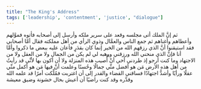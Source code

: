 ```yaml
---
title: "The King's Address"
tags: ['leadership', 'contentment', 'justice', "dialogue"]
---
```


 ثم إنَّ الملك أتى مجلسه وقعد على سرير ملكه وأرسل إلى أصحابه فأتوه فموَّلهم وأعطاهم وأغناهم ثم جمع الناس والعمَّال وذوي الرأي من أهل مملكته فقال أمَّا أصحابي فقد استيقنوا أنَّ الذي رزقهم الله من الخير إنما كان بقدَرٍ فأعان عليه ببعض ما ذكروا وأمَّا أنا فإنَّ الذي منحني الله ورزقني ووهبه لي لم يكن من الجمال ولا من العقل ولا من الاجتهاد وما كنت أرجو  إذ طردني أخي  أنْ أُصيب هذه المنزلة ولا أن أكون بها لأنِّي قد رأيتُ من أهل هذه الأرض مَن هو أفضل منِّي جمالًا وحُسنًا وعلمت أنَّ فيها مَن هو أكمل منِّي عقلًا ورأيًا وأشدُّ اجتهادًا فساقني القضاء والقدر إلى أن اغتربت فمُلِّكت أمرًا قد علمه الله وقدَّره وقد كنت راضيًا أن أعيش بحال خشونة وضيق معيشة
